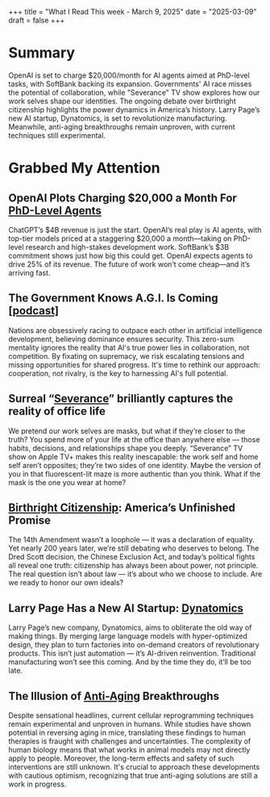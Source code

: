 +++
title = "What I Read This week - March 9, 2025"
date = "2025-03-09"
draft = false
+++

# Summary
OpenAI is set to charge $20,000/month for AI agents aimed at PhD-level tasks, with SoftBank backing its expansion. Governments' AI race misses the potential of collaboration, while "Severance" TV show explores how our work selves shape our identities. The ongoing debate over birthright citizenship highlights the power dynamics in America’s history. Larry Page’s new AI startup, Dynatomics, is set to revolutionize manufacturing. Meanwhile, anti-aging breakthroughs remain unproven, with current techniques still experimental.

# Grabbed My Attention

## OpenAI Plots Charging $20,000 a Month For [PhD-Level Agents](https://www.theinformation.com/articles/openai-plots-charging-20-000-a-month-for-phd-level-agents?rc=wgyu13)
ChatGPT’s $4B revenue is just the start. OpenAI’s real play is AI agents, with top-tier models priced at a staggering $20,000 a month—taking on PhD-level research and high-stakes development work. SoftBank’s $3B commitment shows just how big this could get. OpenAI expects agents to drive 25% of its revenue. The future of work won’t come cheap—and it’s arriving fast.

## The Government Knows A.G.I. Is Coming [[podcast]](https://www.nytimes.com/video/opinion/100000010014641/the-government-knows-agi-is-coming.html?smid=url-share)
Nations are obsessively racing to outpace each other in artificial intelligence development, believing dominance ensures security. This zero-sum mentality ignores the reality that AI's true power lies in collaboration, not competition. By fixating on supremacy, we risk escalating tensions and missing opportunities for shared progress. It's time to rethink our approach: cooperation, not rivalry, is the key to harnessing AI's full potential.

## Surreal “[Severance](https://www.economist.com/culture/2025/03/06/surreal-severance-brilliantly-captures-the-reality-of-office-life)” brilliantly captures the reality of office life
We pretend our work selves are masks, but what if they’re closer to the truth? You spend more of your life at the office than anywhere else — those habits, decisions, and relationships shape you deeply. “Severance” TV show on Apple TV+ makes this reality inescapable: the work self and home self aren’t opposites; they’re two sides of one identity. Maybe the version of you in that fluorescent-lit maze is more authentic than you think. What if the mask is the one you wear at home?

## [Birthright Citizenship](https://www.youtube.com/watch?v=OBFX4EuAWHc): America’s Unfinished Promise
The 14th Amendment wasn’t a loophole — it was a declaration of equality. Yet nearly 200 years later, we’re still debating who deserves to belong. The Dred Scott decision, the Chinese Exclusion Act, and today’s political fights all reveal one truth: citizenship has always been about power, not principle. The real question isn’t about law — it’s about who we choose to include. Are we ready to honor our own ideals?

## Larry Page Has a New AI Startup: [Dynatomics](https://www.theinformation.com/articles/larry-page-has-a-new-ai-startup?rc=wgyu13)
Larry Page’s new company, Dynatomics, aims to obliterate the old way of making things. By merging large language models with hyper-optimized design, they plan to turn factories into on-demand creators of revolutionary products. This isn’t just automation — it’s AI-driven reinvention. Traditional manufacturing won’t see this coming. And by the time they do, it’ll be too late.

## The Illusion of [Anti-Aging](https://www.washingtonpost.com/wellness/2025/03/06/cellular-reprogramming-longevity-reverse-aging/) Breakthroughs
Despite sensational headlines, current cellular reprogramming techniques remain experimental and unproven in humans. While studies have shown potential in reversing aging in mice, translating these findings to human therapies is fraught with challenges and uncertainties. The complexity of human biology means that what works in animal models may not directly apply to people. Moreover, the long-term effects and safety of such interventions are still unknown. It's crucial to approach these developments with cautious optimism, recognizing that true anti-aging solutions are still a work in progress.